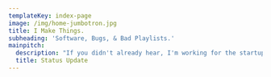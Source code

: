 ```yaml
---
templateKey: index-page
image: /img/home-jumbotron.jpg
title: I Make Things.
subheading: 'Software, Bugs, & Bad Playlists.'
mainpitch:
  description: "If you didn't already hear, I'm working for the startup [Logo.com](https://logo.com), helping to create the next revolution in the design industry.  Stay tuned for more news \U0001F64F"
  title: Status Update
---
```


